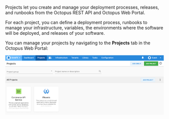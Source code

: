 Projects let you create and manage your deployment processes, releases, and runbooks from the Octopus REST API and Octopus Web Portal.

For each project, you can define a deployment process, runbooks to manage your infrastructure, variables, the environments where the software will be deployed, and releases of your software.

You can manage your projects by navigating to the **Projects** tab in the Octopus Web Portal:

![The projects area of Octopus Deploy](docs/shared-content/concepts/images/projects.png "width=500")
